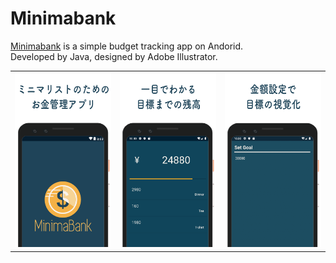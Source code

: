# Minimabank
<a href="https://play.google.com/store/apps/details?id=kaedejima.io.minimabank">Minimabank</a> is a simple budget tracking app on Andorid. \
Developed by Java, designed by Adobe Illustrator.

<table>
  <tr>
    <td><img src="./img/shop_launch.png" width="300px"></td>
    <td><img src="./img/shop_main.png" width="300px"></td>
    <td><img src="./img/shop_setgoal.png" width="300px"></td>
  </tr>
</table>
